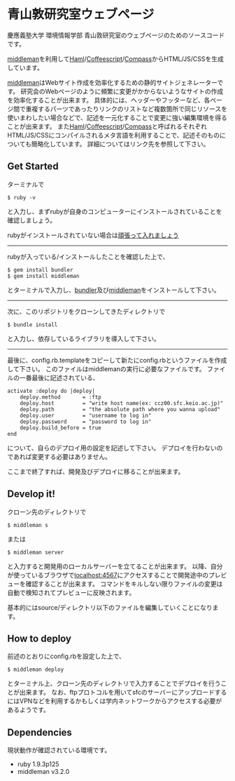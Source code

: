 青山敦研究室ウェブページ
=========

[middleman]: http://middlemanapp.com/
[bundler]: http://bundler.io/

慶應義塾大学 環境情報学部 青山敦研究室のウェブページのためのソースコードです。

[middleman][middleman]を利用して[Haml](http://haml.info/)/[Coffeescript](http://coffeescript.org/)/[Compass](http://compass-style.org/)からHTML/JS/CSSを生成しています。

[middleman][middleman]はWebサイト作成を効率化するための静的サイトジェネレーターです。
研究会のWebページのように頻繁に変更がかからないようなサイトの作成を効率化することが出来ます。
具体的には、ヘッダーやフッターなど、各ページ間で重複するパーツであったりリンクのリストなど複数箇所で同じリソースを使いまわしたい場合などで、記述を一元化することで変更に強い編集環境を得ることが出来ます。
また[Haml](http://haml.info/)/[Coffeescript](http://coffeescript.org/)/[Compass](http://compass-style.org/)と呼ばれるそれぞれHTML/JS/CSSにコンパイルされるメタ言語を利用することで、記述そのものについても簡略化しています。
詳細についてはリンク先を参照して下さい。

## Get Started

ターミナルで

	$ ruby -v

と入力し、まずrubyが自身のコンピューターにインストールされていることを確認しましょう。

rubyがインストールされていない場合は[頑張って入れましょう](https://www.google.co.jp/search?q=ruby+インストール&ie=utf-8&oe=utf-8&aq=t&rls=org.mozilla:ja-JP-mac:official&hl=ja&client=firefox-a)

---

rubyが入っている/インストールしたことを確認した上で、

	$ gem install bundler
	$ gem install middleman

とターミナルで入力し、[bundler][bundler]及び[middleman][middleman]をインストールして下さい。

---

次に、このリポジトリをクローンしてきたディレクトリで

	$ bundle install

と入力し、依存しているライブラリを導入して下さい。

---

最後に、config.rb.templateをコピーして新たにconfig.rbというファイルを作成して下さい。
このファイルはmiddlemanの実行に必要なファイルです。
ファイルの一番最後に記述されている、

	activate :deploy do |deploy|
		deploy.method       = :ftp
		deploy.host         = "write host name(ex: ccz00.sfc.keio.ac.jp)"
		deploy.path         = "the absolute path where you wanna upload"
		deploy.user         = "username to log in"
		deploy.password     = "password to log in"
		deploy.build_before = true
	end

について、自らのデプロイ用の設定を記述して下さい。
デプロイを行わないのであれば変更する必要はありません。

ここまで終了すれば、開発及びデプロイに移ることが出来ます。

## Develop it!

クローン先のディレクトリで

	$ middleman s

または

	$ middleman server

と入力すると開発用のローカルサーバーを立てることが出来ます。
以降、自分が使っているブラウザで[localhost:4567](localhost:4567)にアクセスすることで開発途中のプレビューを確認することが出来ます。
コマンドをキルしない限りファイルの変更は自動で検知されてプレビューに反映されます。

基本的にはsource/ディレクトリ以下のファイルを編集していくことになります。

## How to deploy

前述のとおりにconfig.rbを設定した上で、

	$ middleman deploy

とターミナル上、クローン先のディレクトリで入力することでデプロイを行うことが出来ます。
なお、ftpプロトコルを用いてsfcのサーバーにアップロードするにはVPNなどを利用するかもしくは学内ネットワークからアクセスする必要があるようです。

## Dependencies

現状動作が確認されている環境です。

- ruby 1.9.3p125
- middleman v3.2.0
